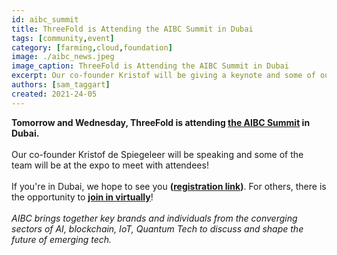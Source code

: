 ```yaml
---
id: aibc_summit
title: ThreeFold is Attending the AIBC Summit in Dubai
tags: [community,event]
category: [farming,cloud,foundation]
image: ./aibc_news.jpeg
image_caption: ThreeFold is Attending the AIBC Summit in Dubai
excerpt: Our co-founder Kristof will be giving a keynote and some of our team will be at the expo hall!
authors: [sam_taggart]
created: 2021-24-05
---
```


**Tomorrow and Wednesday, ThreeFold is attending [the AIBC Summit](https://aibc.world/events/uae/general-info/) in Dubai.**
<br />
<br />
Our co-founder Kristof de Spiegeleer will be speaking and some of the team will be at the expo to meet with attendees!
<br />
<br />
If you're in Dubai, we hope to see you **([registration link](https://events.aibc.world/aibc-dubai#))**. For others, there is the opportunity to **[join in virtually](https://aibc.world/en/aibc-ags-virtual-registration)**!
<br />
<br />
_AIBC brings together key brands and individuals from the converging sectors of AI, blockchain, IoT, Quantum Tech to discuss and shape the future of emerging tech._

